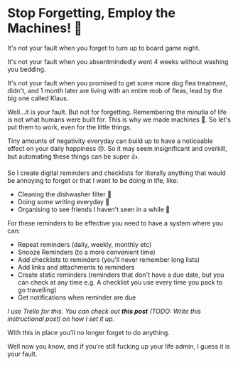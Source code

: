 # Stop Forgetting, Employ the Machines! 🤖

It's not your fault when you forget to turn up to board game night.

It's not your fault when you absentmindedly went 4 weeks without washing you bedding.

It's not your fault when you promised to get some more dog flea treatment, didn't, and 1 month later are living with an entire mob of fleas, lead by the big one called Klaus.

Well...it is your fault. But not for forgetting. Remembering the minutia of life is not what humans were built for. This is why we made machines 🤖. So let's put them to work, even for the little things.

Tiny amounts of negativity everyday can build up to have a noticeable effect on your daily happiness 😢. So it may seem insignificant and overkill, but automating these things can be super 👍.

So I create digital reminders and checklists for literally anything that would be annoying to forget or that I want to be doing in life, like:

- Cleaning the dishwasher filter 🧽
- Doing some writing everyday 📝
- Organising to see friends I haven't seen in a while 👫

For these reminders to be effective you need to have a system where you can:

- Repeat reminders (daily, weekly, monthly etc)
- Snooze Reminders (to a more convenient time)
- Add checklists to reminders (you'll never remember long lists)
- Add links and attachments to reminders
- Create static reminders (reminders that don't have a due date, but you can check at any time e.g. A checklist you use every time you pack to go travelling)
- Get notifications when reminder are due

_I use Trello for this. You can check out **this post** (TODO: Write this instructional post) on how I set it up._

With this in place you'll no longer forget to do anything.

Well now you know, and if you're still fucking up your life admin, I guess it is your fault.
